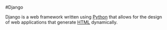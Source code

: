 #Django

Django is a web framework written using [Python](/wiki/Python) that allows for the design of web applications that generate [HTML](wiki/HTML) dynamically.